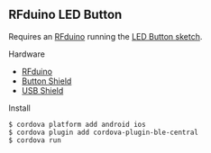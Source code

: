 ## RFduino LED Button

Requires an [RFduino](https://rfudino.com) running the [LED Button sketch](https://github.com/RFduino/RFduino/blob/cfe1a448524f2dafc25f62cccd900484925bba8a/libraries/RFduinoBLE/examples/LedButton/LedButton.ino).

Hardware

 * [RFduino](https://www.rfduino.com/product/rfd22102-rfduino-dip/)
 * [Button Shield](https://www.rfduino.com/product/rfd22122-rgb-button-shield-for-rfduino/)
 * [USB Shield](https://www.rfduino.com/product/rfd22124-pcb-usb-shield-for-rfduino/)


Install

    $ cordova platform add android ios
    $ cordova plugin add cordova-plugin-ble-central
    $ cordova run
